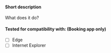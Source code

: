 #### Short description
What does it do?

#### Tested for compatibility with: (Booking app only)
- [ ] Edge
- [ ] Internet Explorer
